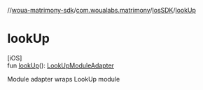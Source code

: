 //[woua-matrimony-sdk](../../../index.md)/[com.woualabs.matrimony](../index.md)/[IosSDK](index.md)/[lookUp](look-up.md)

# lookUp

[iOS]\
fun [lookUp](look-up.md)(): [LookUpModuleAdapter](../../com.woualabs.matrimony.adapter/-look-up-module-adapter/index.md)

Module adapter wraps LookUp module
